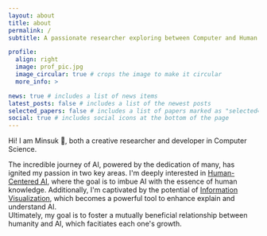 ```yaml
---
layout: about
title: about
permalink: /
subtitle: A passionate researcher exploring between Computer and Human.

profile:
  align: right
  image: prof_pic.jpg
  image_circular: true # crops the image to make it circular
  more_info: >

news: true # includes a list of news items
latest_posts: false # includes a list of the newest posts
selected_papers: false # includes a list of papers marked as "selected={true}"
social: true # includes social icons at the bottom of the page
---
```


Hi! I am Minsuk :wave:, both a creative researcher and developer in Computer Science.<br>

The incredible journey of AI, powered by the dedication of many, has ignited my passion in two key areas. I'm deeply interested in <u>Human-Centered AI</u>, where the goal is to imbue AI with the essence of human knowledge. Additionally, I'm captivated by the potential of <u> Information Visualization</u>, which becomes a powerful tool to enhance explain and understand AI.
<br>
Ultimately, my goal is to foster a mutually beneficial relationship between humanity and AI, which facitiates each one's growth.
